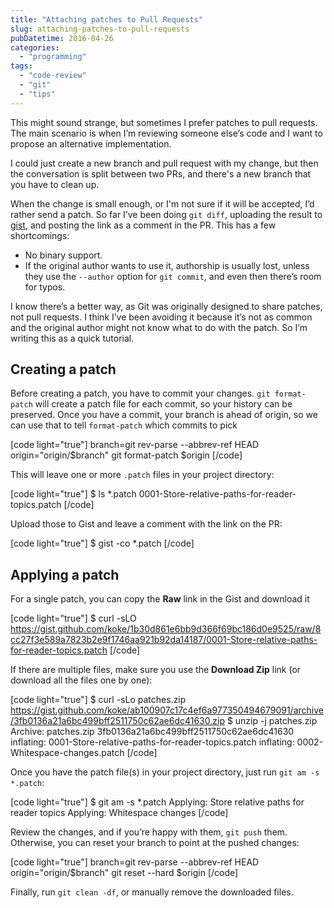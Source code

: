 ```yaml
---
title: "Attaching patches to Pull Requests"
slug: attaching-patches-to-pull-requests
pubDatetime: 2016-04-26
categories:
  - "programming"
tags:
  - "code-review"
  - "git"
  - "tips"
---
```


This might sound strange, but sometimes I prefer patches to pull requests. The main scenario is when I’m reviewing someone else’s code and I want to propose an alternative implementation.

I could just create a new branch and pull request with my change, but then the conversation is split between two PRs, and there's a new branch that you have to clean up.

When the change is small enough, or I'm not sure if it will be accepted, I’d rather send a patch. So far I’ve been doing `git diff`, uploading the result to [gist](https://gist.github.com), and posting the link as a comment in the PR. This has a few shortcomings:

- No binary support.
- If the original author wants to use it, authorship is usually lost, unless they use the `--author` option for `git commit`, and even then there’s room for typos.

I know there’s a better way, as Git was originally designed to share patches, not pull requests. I think I’ve been avoiding it because it’s not as common and the original author might not know what to do with the patch. So I’m writing this as a quick tutorial.

## Creating a patch

Before creating a patch, you have to commit your changes. `git format-patch` will create a patch file for each commit, so your history can be preserved. Once you have a commit, your branch is ahead of origin, so we can use that to tell `format-patch` which commits to pick

\[code light="true"\] branch=git rev-parse --abbrev-ref HEAD origin="origin/$branch" git format-patch $origin \[/code\]

This will leave one or more `.patch` files in your project directory:

\[code light="true"\] $ ls \*.patch 0001-Store-relative-paths-for-reader-topics.patch \[/code\]

Upload those to Gist and leave a comment with the link on the PR:

\[code light="true"\] $ gist -co \*.patch \[/code\]

## Applying a patch

For a single patch, you can copy the **Raw** link in the Gist and download it

\[code light="true"\] $ curl -sLO <https://gist.github.com/koke/1b30d861e6bb9d366f69bc186d0e9525/raw/8cc27f3e589a7823b2e9f1746aa921b92da14187/0001-Store-relative-paths-for-reader-topics.patch> \[/code\]

If there are multiple files, make sure you use the **Download Zip** link (or download all the files one by one):

\[code light="true"\] $ curl -sLo patches.zip https://gist.github.com/koke/ab100907c17c4ef6a977350494679091/archive/3fb0136a21a6bc499bff2511750c62ae6dc41630.zip $ unzip -j patches.zip Archive: patches.zip 3fb0136a21a6bc499bff2511750c62ae6dc41630 inflating: 0001-Store-relative-paths-for-reader-topics.patch inflating: 0002-Whitespace-changes.patch \[/code\]

Once you have the patch file(s) in your project directory, just run `git am -s *.patch`:

\[code light="true"\] $ git am -s \*.patch Applying: Store relative paths for reader topics Applying: Whitespace changes \[/code\]

Review the changes, and if you’re happy with them, `git push` them. Otherwise, you can reset your branch to point at the pushed changes:

\[code light="true"\] branch=git rev-parse --abbrev-ref HEAD origin="origin/$branch" git reset --hard $origin \[/code\]

Finally, run `git clean -df`, or manually remove the downloaded files.
